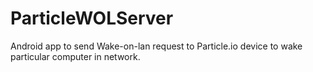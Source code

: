 # ParticleWOLServer
Android app to send Wake-on-lan request to Particle.io device to wake particular computer in network.

